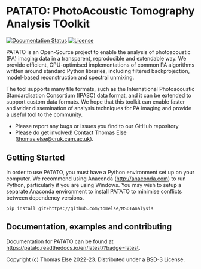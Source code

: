 # PATATO: PhotoAcoustic Tomography Analysis TOolkit
[![Documentation Status](https://readthedocs.org/projects/patato/badge/?version=latest)](https://patato.readthedocs.io/en/latest/?badge=latest)
[![License](https://img.shields.io/badge/License-BSD_3--Clause-blue.svg)](https://github.com/tomelse/patato/LICENSE.md)

PATATO is an Open-Source project to enable the analysis of photoacoustic (PA) imaging data in a transparent, reproducible and extendable way. We provide efficient, GPU-optimised implementations of common PA algorithms written around standard Python libraries, including filtered backprojection, model-based reconstruction and spectral unmixing.

The tool supports many file formats, such as the International Photoacoustic Standardisation Consortium (IPASC) data format, and it can be extended to support custom data formats. We hope that this toolkit can enable faster and wider dissemination of analysis techniques for PA imaging and provide a useful tool to the community.

* Please report any bugs or issues you find to our GitHub repository
* Please do get involved! Contact Thomas Else (thomas.else@cruk.cam.ac.uk).

## Getting Started
In order to use PATATO, you must have a Python environment set up on your computer. We recommend using Anaconda (http://anaconda.com) to run Python, particularly if you are using Windows. You may wish to setup a separate Anaconda environment to install PATATO to minimise conflicts between dependency versions.

```shell
pip install git+https://github.com/tomelse/MSOTAnalysis
```

## Documentation, examples and contributing
Documentation for PATATO can be found at https://patato.readthedocs.io/en/latest/?badge=latest.

Copyright (c) Thomas Else 2022-23.
Distributed under a BSD-3 License.
